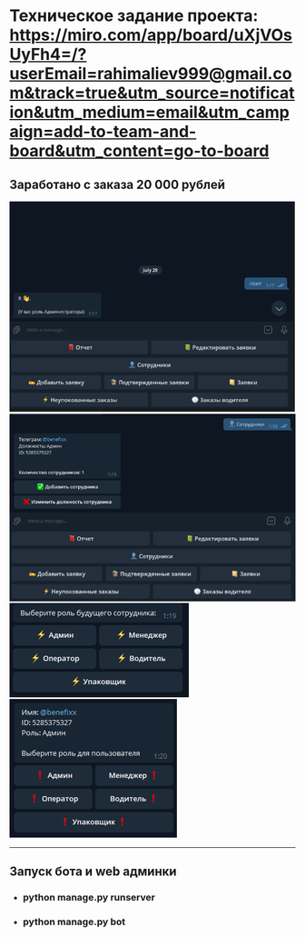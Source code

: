 # Техническое задание проекта: https://miro.com/app/board/uXjVOsUyFh4=/?userEmail=rahimaliev999@gmail.com&track=true&utm_source=notification&utm_medium=email&utm_campaign=add-to-team-and-board&utm_content=go-to-board

## Заработано с заказа 20 000 рублей 

![ссылка](images/bot1.png)
![ссылка](images/bot2.png)
![ссылка](images/bot3.png)
![ссылка](images/bot4.png)

***
## Запуск бота и web админки
* ### python manage.py runserver
* ### python manage.py bot
